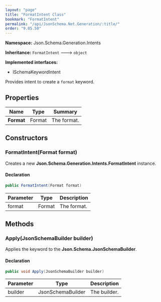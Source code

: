 ```yaml
---
layout: "page"
title: "FormatIntent Class"
bookmark: "FormatIntent"
permalink: "/api/JsonSchema.Net.Generation/:title/"
order: "9.05.50"
---
```

**Namespace:** Json.Schema.Generation.Intents

**Inheritance:**
`FormatIntent`
 🡒 
`object`

**Implemented interfaces:**

- ISchemaKeywordIntent

Provides intent to create a `format` keyword.

## Properties

| Name | Type | Summary |
|---|---|---|
| **Format** | Format | The format. |
## Constructors

### FormatIntent(Format format)

Creates a new **Json.Schema.Generation.Intents.FormatIntent** instance.

#### Declaration

```c#
public FormatIntent(Format format)
```
| Parameter | Type | Description |
|---|---|---|
| format | Format | The format. |

## Methods

### Apply(JsonSchemaBuilder builder)

Applies the keyword to the **Json.Schema.JsonSchemaBuilder**.

#### Declaration

```c#
public void Apply(JsonSchemaBuilder builder)
```
| Parameter | Type | Description |
|---|---|---|
| builder | JsonSchemaBuilder | The builder. |

